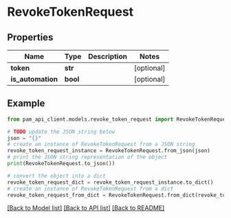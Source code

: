 # RevokeTokenRequest


## Properties

Name | Type | Description | Notes
------------ | ------------- | ------------- | -------------
**token** | **str** |  | [optional] 
**is_automation** | **bool** |  | [optional] 

## Example

```python
from pam_api_client.models.revoke_token_request import RevokeTokenRequest

# TODO update the JSON string below
json = "{}"
# create an instance of RevokeTokenRequest from a JSON string
revoke_token_request_instance = RevokeTokenRequest.from_json(json)
# print the JSON string representation of the object
print(RevokeTokenRequest.to_json())

# convert the object into a dict
revoke_token_request_dict = revoke_token_request_instance.to_dict()
# create an instance of RevokeTokenRequest from a dict
revoke_token_request_from_dict = RevokeTokenRequest.from_dict(revoke_token_request_dict)
```
[[Back to Model list]](../README.md#documentation-for-models) [[Back to API list]](../README.md#documentation-for-api-endpoints) [[Back to README]](../README.md)


